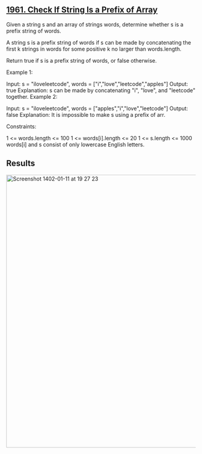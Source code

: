 ## [1961. Check If String Is a Prefix of Array](https://leetcode.com/problems/check-if-string-is-a-prefix-of-array/description/)

Given a string s and an array of strings words, determine whether s is a prefix string of words.

A string s is a prefix string of words if s can be made by concatenating the first k strings in words for some positive k no larger than words.length.

Return true if s is a prefix string of words, or false otherwise.



Example 1:

Input: s = "iloveleetcode", words = ["i","love","leetcode","apples"]
Output: true
Explanation:
s can be made by concatenating "i", "love", and "leetcode" together.
Example 2:

Input: s = "iloveleetcode", words = ["apples","i","love","leetcode"]
Output: false
Explanation:
It is impossible to make s using a prefix of arr.


Constraints:

1 <= words.length <= 100
1 <= words[i].length <= 20
1 <= s.length <= 1000
words[i] and s consist of only lowercase English letters.


## Results

<img width="725" alt="Screenshot 1402-01-11 at 19 27 23" src="https://user-images.githubusercontent.com/63261053/229170759-c9dabf00-aafb-49a9-a975-14c66e94707c.png">

